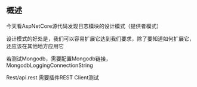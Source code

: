 ## 概述

今天看AspNetCore源代码发现日志模块的设计模式（提供者模式）

设计模式的好处是，我们可以容易扩展它达到我们要求，除了要知道如何扩展它，还应该在其他地方应用它

若测试Mongodb，需要配置Mongodb链接，MongodbLoggingConnectionString

Rest/api.rest 需要插件REST Client测试

